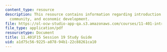 ```yaml
---
content_type: resource
description: This resource contains information regarding introduction to housing,
  community, and economic development.
file: https://ol-ocw-studio-app-qa.s3.amazonaws.com/courses/11-401-introduction-to-housing-community-and-economic-development-fall-2015/a1d75c569225a87894b122c88261ca10_MIT11_401F15_Session19.pdf
file_type: application/pdf
resourcetype: Document
title: 11.401F15 Session 19 Study Guide
uid: a1d75c56-9225-a878-94b1-22c88261ca10
---
```

